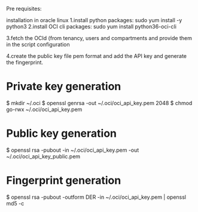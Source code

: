 Pre requisites:

installation in oracle linux
1.install python packages:
 sudo yum install -y python3
2.install OCI cli packages:
 sudo yum install python36-oci-cli

3.fetch the OCId (from tenancy, users and compartments and provide them in the script configuration 

4.create the public key file pem format and add the API key and generate the fingerprint.
# Private key generation
 
$ mkdir ~/.oci
$ openssl genrsa -out ~/.oci/oci_api_key.pem 2048
$ chmod go-rwx ~/.oci/oci_api_key.pem
 
# Public key generation
$ openssl rsa -pubout -in ~/.oci/oci_api_key.pem -out ~/.oci/oci_api_key_public.pem
 
# Fingerprint generation
$ openssl rsa -pubout -outform DER -in ~/.oci/oci_api_key.pem | openssl md5 -c
